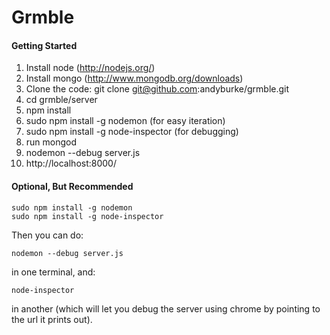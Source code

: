 Grmble
====

#### Getting Started

 1. Install node (http://nodejs.org/)
 2. Install mongo (http://www.mongodb.org/downloads)
 3. Clone the code: git clone git@github.com:andyburke/grmble.git
 4. cd grmble/server
 5. npm install
 6. sudo npm install -g nodemon (for easy iteration)
 7. sudo npm install -g node-inspector (for debugging)
 8. run mongod
 9. nodemon --debug server.js
 10. http://localhost:8000/

#### Optional, But Recommended

    sudo npm install -g nodemon
    sudo npm install -g node-inspector

Then you can do:

    nodemon --debug server.js

in one terminal, and:

    node-inspector

in another (which will let you debug the server using chrome by pointing to the url it prints out).
